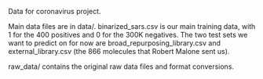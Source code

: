 Data for coronavirus project. 

Main data files are in data/. 
binarized_sars.csv is our main training data, with 1 for the 400 positives and 0 for the 300K negatives. 
The two test sets we want to predict on for now are broad_repurposing_library.csv and external_library.csv (the 866 molecules that Robert Malone sent us). 

raw_data/ contains the original raw data files and format conversions. 